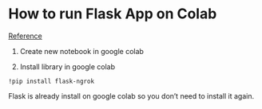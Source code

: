 How to run Flask App on Colab
===
[Reference](https://www.geeksforgeeks.org/how-to-run-flask-app-on-google-colab/)  
1) Create new notebook in google colab

2) Install library in google colab

```!pip install flask-ngrok```  

Flask is already install on google colab so you don’t need to install it again.

